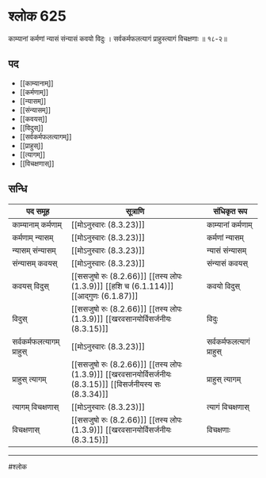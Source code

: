 # श्लोक 625

काम्यानां कर्मणां न्यासं संन्यासं कवयो विदुः ।
सर्वकर्मफलत्यागं प्राहुस्त्यागं विचक्षणाः ॥ १८-२॥


## पद 

- [[काम्यानाम्]]
- [[कर्मणाम्]]
- [[न्यासम्]]
- [[संन्यासम्]]
- [[कवयस्]]
- [[विदुस्]]
- [[सर्वकर्मफलत्यागम्]]
- [[प्राहुस्]]
- [[त्यागम्]]
- [[विचक्षणास्]]

## सन्धि

| पद समूह | सूत्राणि | संधिकृत रूप |
| ----- | ----- | ----- |
| काम्यानाम् कर्मणाम् |  [[मोऽनुस्वारः (8.3.23)]] | काम्यानां कर्मणाम् |
| कर्मणाम् न्यासम् |  [[मोऽनुस्वारः (8.3.23)]] | कर्मणां न्यासम् |
| न्यासम् संन्यासम् |  [[मोऽनुस्वारः (8.3.23)]] | न्यासं संन्यासम् |
| संन्यासम् कवयस् |  [[मोऽनुस्वारः (8.3.23)]] | संन्यासं कवयस् |
| कवयस् विदुस् |  [[ससजुषो रुः (8.2.66)]] [[तस्य लोपः (1.3.9)]] [[हशि च (6.1.114)]] [[आद्गुणः (6.1.87)]] | कवयो विदुस् |
| विदुस् |  [[ससजुषो रुः (8.2.66)]] [[तस्य लोपः (1.3.9)]] [[खरवसानयोर्विसर्जनीयः (8.3.15)]] | विदुः |
| सर्वकर्मफलत्यागम् प्राहुस् |  [[मोऽनुस्वारः (8.3.23)]] | सर्वकर्मफलत्यागं प्राहुस् |
| प्राहुस् त्यागम् |  [[ससजुषो रुः (8.2.66)]] [[तस्य लोपः (1.3.9)]] [[खरवसानयोर्विसर्जनीयः (8.3.15)]] [[विसर्जनीयस्य सः (8.3.34)]] | प्राहुस् त्यागम् |
| त्यागम् विचक्षणास् |  [[मोऽनुस्वारः (8.3.23)]] | त्यागं विचक्षणास् |
| विचक्षणास् |  [[ससजुषो रुः (8.2.66)]] [[तस्य लोपः (1.3.9)]] [[खरवसानयोर्विसर्जनीयः (8.3.15)]] | विचक्षणाः |


---

#श्लोक